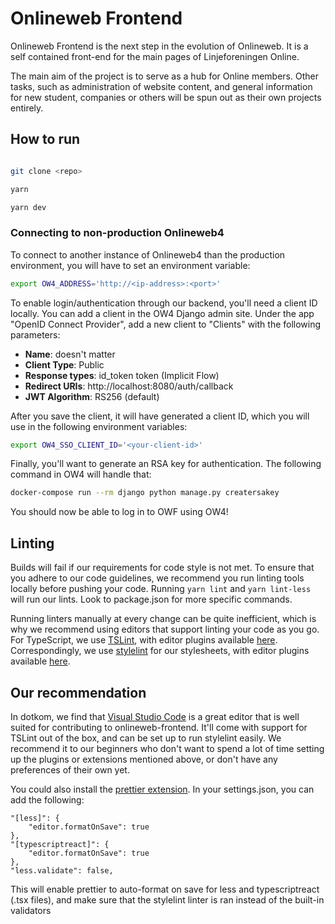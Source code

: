 # Onlineweb Frontend

Onlineweb Frontend is the next step in the evolution of Onlineweb.
It is a self contained front-end for the main pages of Linjeforeningen Online.

The main aim of the project is to serve as a hub for Online members.
Other tasks, such as administration of website content, and general information for new student, companies or others will be spun out as their own projects entirely.

## How to run

```bash

git clone <repo>

yarn

yarn dev
```

### Connecting to non-production Onlineweb4

To connect to another instance of Onlineweb4 than the production environment, you will have to set an environment variable:

```bash
export OW4_ADDRESS='http://<ip-address>:<port>'
```

To enable login/authentication through our backend, you'll need a client ID locally. You can add a client in the OW4 Django admin site. Under the app "OpenID Connect Provider", add a new client to "Clients" with the following parameters:

- **Name**: doesn't matter
- **Client Type**: Public
- **Response types**: id_token token (Implicit Flow)
- **Redirect URIs**: http://localhost:8080/auth/callback
- **JWT Algorithm**: RS256 (default)

After you save the client, it will have generated a client ID, which you will use in the following environment variables:

```bash
export OW4_SSO_CLIENT_ID='<your-client-id>'
```

Finally, you'll want to generate an RSA key for authentication. The following command in OW4 will handle that:

```bash
docker-compose run --rm django python manage.py creatersakey
```

You should now be able to log in to OWF using OW4!

## Linting

Builds will fail if our requirements for code style is not met. To ensure that you adhere to our code guidelines, we recommend you run linting tools locally before pushing your code. Running `yarn lint` and `yarn lint-less` will run our lints. Look to package.json for more specific commands.

Running linters manually at every change can be quite inefficient, which is why we recommend using editors that support linting your code as you go. For TypeScript, we use [TSLint](https://palantir.github.io/tslint/), with editor plugins available [here](https://palantir.github.io/tslint/usage/third-party-tools/). Correspondingly, we use [stylelint](https://stylelint.io) for our stylesheets, with editor plugins available [here](https://github.com/stylelint/stylelint/blob/master/docs/user-guide/complementary-tools.md#editor-plugins).

## Our recommendation

In dotkom, we find that [Visual Studio Code](https://code.visualstudio.com/) is a great editor that is well suited for contributing to onlineweb-frontend. It'll come with support for TSLint out of the box, and can be set up to run stylelint easily. We recommend it to our beginners who don't want to spend a lot of time setting up the plugins or extensions mentioned above, or don't have any preferences of their own yet.

You could also install the [prettier extension](https://marketplace.visualstudio.com/items?itemName=esbenp.prettier-vscode). In your settings.json, you can add the following:

```
"[less]": {
    "editor.formatOnSave": true
},
"[typescriptreact]": {
    "editor.formatOnSave": true
},
"less.validate": false,
```

This will enable prettier to auto-format on save for less and typescriptreact (.tsx files), and make sure that the stylelint linter is ran instead of the built-in validators
